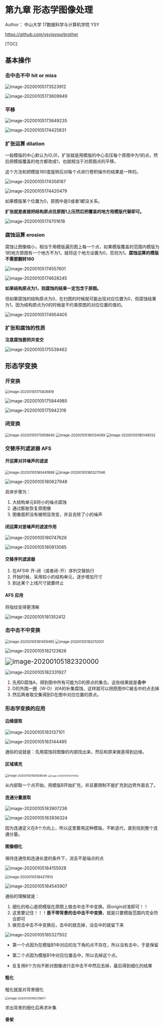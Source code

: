 # 第九章 形态学图像处理

 Author： 中山大学 17数据科学与计算机学院 YSY

 https://github.com/ysyisyourbrother  

[TOC]

## 基本操作

### 击中击不中 hit or miss

![image-20200105173523912](assets/image-20200105173523912.png)

![image-20200105173609949](assets/image-20200105173609949.png)



### 平移

![image-20200105173649235](assets/image-20200105173649235.png)

![image-20200105174425831](assets/image-20200105174425831.png)



### 扩张运算 dilation

一般模版的中心默认为(0,0)，扩张就是用模版的中心去压每个原图中为1的点，然后把模版覆盖的地方都改成1，也就相当于对原图点的平移。

这个方法和把模版180度旋转后对每个点进行卷积操作的结果是一样的。

![image-20200105174358187](assets/image-20200105174358187.png)

![image-20200105174420479](assets/image-20200105174420479.png)

如果模版某个位置为0，原图中是0或者1都没关系。

**扩张就是直接把结构原点往原图1上压然后把覆盖的地方用模版代替即可。**

![image-20200105174701618](assets/image-20200105174701618.png)

### 腐蚀运算 erosion

腐蚀让图像缩小，相当于用模版遍历图上每一个点，如果模版覆盖的范围内模版为1的地方原图有一个地方不为1，就将这个地方设置为0，否则为1。**腐蚀运算的模版不需要翻转180**

![image-20200105174557601](assets/image-20200105174557601.png)

![image-20200105174628245](assets/image-20200105174628245.png)

**如果结构原点为1，则腐蚀的结果一定包含于原图。**

但如果腐蚀的结构原点为0，在扫图的时候就可能出现对应位置为0，但腐蚀结果为1。因为结构原点为0的时候是不约束原图的对应位置的值的。

![image-20200105174954405](assets/image-20200105174954405.png)



### 扩张和腐蚀的性质

**注意腐蚀要把并变交**

![image-20200105175538462](assets/image-20200105175538462.png)



## 形态学变换

### 开变换

<img src="assets/image-20200105175826819.png" alt="image-20200105175826819" style="zoom:80%;" />

![image-20200105175844985](assets/image-20200105175844985.png)

![image-20200105175942316](assets/image-20200105175942316.png)



### 闭变换

<img src="assets/image-20200105175958640.png" alt="image-20200105175958640" style="zoom:80%;" />

<img src="assets/image-20200105180134069.png" alt="image-20200105180134069" style="zoom:80%;" />

<img src="assets/image-20200105180149252.png" alt="image-20200105180149252" style="zoom:80%;" />



### 交替序列滤波器  AFS

#### 开运算对并噪声的滤波

<img src="assets/image-20200105180441898.png" alt="image-20200105180441898" style="zoom:80%;" />

<img src="assets/image-20200105180527046.png" alt="image-20200105180527046" style="zoom:80%;" />

![image-20200105180627948](assets/image-20200105180627948.png)

具体步骤为：

1. 大结构单元B将小的噪点腐蚀
2. 通过膨胀恢复原图像
3. 图像面积没有被明显改变，并且去除了小的噪声



#### 闭运算对差噪声的滤波作用

![image-20200105180747626](assets/image-20200105180747626.png)

![image-20200105180813085](assets/image-20200105180813085.png)



#### 交替序列滤波器

1. 在AFS中 开-闭（或者闭-开）序列交替执行
2. 开始时候，采用较小的结构单元，逐步增加尺寸
3. 到达某个上线尺寸就要终止



#### AFS 应用

将指纹变得更清晰

![image-20200105181352412](assets/image-20200105181352412.png)



### 击中击不中变换

<img src="assets/image-20200105181459495.png" alt="image-20200105181459495" style="zoom:80%;" />

<img src="assets/image-20200105182012001.png" alt="image-20200105182012001" style="zoom:80%;" />

![image-20200105182123826](assets/image-20200105182123826.png)

<img src="assets/image-20200105182320000.png" alt="image-20200105182320000" style="zoom:150%;" />

![image-20200105182331927](assets/image-20200105182331927.png)

1. 先用D腐蚀A，得到图中所有可能为D的原点的集合。这些结果就是**击中**
2. D的外围一圈（W-D）对A的补集腐蚀，这样就可以把原图中C被击中的点去掉
3. 然后两者取交集得到D在图中对应位置的原点。



### 形态学变换的应用

#### 边缘提取

![image-20200105183137101](assets/image-20200105183137101.png)

![image-20200105183144495](assets/image-20200105183144495.png)

通俗的说就是：先用腐蚀将图像的内部找出来，然后和原来做差得到边缘。



#### 区域填充

<img src="assets/image-20200105183508046.png" alt="image-20200105183508046" style="zoom: 67%;" />

<img src="assets/image-20200105183741932.png" alt="image-20200105183741932" style="zoom: 50%;" />

从内部取一个点开始，用模版B开始扩充，并且要限制不能扩充到边界外面去了。



#### 连通分量提取

![image-20200105183907236](assets/image-20200105183907236.png)

![image-20200105183936324](assets/image-20200105183936324.png)

因为连通定义在8个方向上，所以这里要用这种模版。不断迭代，直到找到整个连通分量。



#### 图像细化

保持连通性和连通长度的条件下，消去不是端点的点

![image-20200105184155928](assets/image-20200105184155928.png)

<img src="assets/image-20200105184211913.png" alt="image-20200105184211913" style="zoom:80%;" />

![image-20200105184545907](assets/image-20200105184545907.png)

通俗的理解就是：

1. 细化的核心是把模版在原图上做击中击不中变换。将origin对准即可！！
2. 这里要记住！！！**是不带背景的击中击不中变换**，就是只要模版范围内完全符合即可
3. 做完击中击不中变换后，击中的就去掉，没击中的就留下来

![image-20200105185327502](assets/image-20200105185327502.png)

- 第一个点因为在模版B1中对应的左下角的点不存在，所以没有击中，于是保留

- 第二个点因为模版B1中对应位置击中，所以去掉这个点。
- 反复用8个方向不断对图像进行击中击不中然后去掉，最后得到细化的结果



#### 粗化

粗化就是对背景细化

<img src="assets/image-20200105190219671.png" alt="image-20200105190219671" style="zoom:67%;" />

求出背景的细化后再求补集



#### 骨架